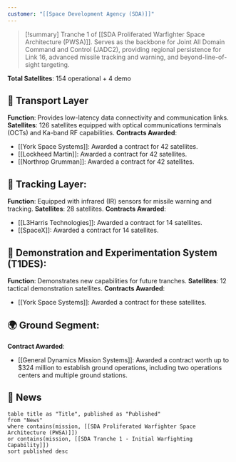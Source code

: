 ```yaml
---
customer: "[[Space Development Agency (SDA)]]"
---
```

>[!summary]
Tranche 1 of [[SDA Proliferated Warfighter Space Architecture (PWSA)]]. Serves as the backbone for Joint All Domain Command and Control (JADC2), providing regional persistence for Link 16, advanced missile tracking and warning, and beyond-line-of-sight targeting.
>
**Total Satellites**: 154 operational + 4 demo

## 🚚 Transport Layer

**Function**: Provides low-latency data connectivity and communication links.
**Satellites**: 126 satellites equipped with optical communications terminals (OCTs) and Ka-band RF capabilities.
**Contracts Awarded**:
- [[York Space Systems]]: Awarded a contract for 42 satellites.
- [[Lockheed Martin]]: Awarded a contract for 42 satellites.
- [[Northrop Grumman]]: Awarded a contract for 42 satellites.

## 📡 Tracking Layer:

**Function**: Equipped with infrared (IR) sensors for missile warning and tracking.
**Satellites**: 28 satellites.
**Contracts Awarded**:
- [[L3Harris Technologies]]: Awarded a contract for 14 satellites.
- [[SpaceX]]: Awarded a contract for 14 satellites.

## 🔬 Demonstration and Experimentation System (T1DES):

**Function**: Demonstrates new capabilities for future tranches.
**Satellites**: 12 tactical demonstration satellites.
**Contracts Awarded**:
- [[York Space Systems]]: Awarded a contract for these satellites.

## 🌍 Ground Segment:

**Contract Awarded**:
- [[General Dynamics Mission Systems]]: Awarded a contract worth up to $324 million to establish ground operations, including two operations centers and multiple ground stations.

## 📰 News

```dataview
table title as "Title", published as "Published"
from "News"
where contains(mission, [[SDA Proliferated Warfighter Space Architecture (PWSA)]])
or contains(mission, [[SDA Tranche 1 - Initial Warfighting Capability]])
sort published desc

```

